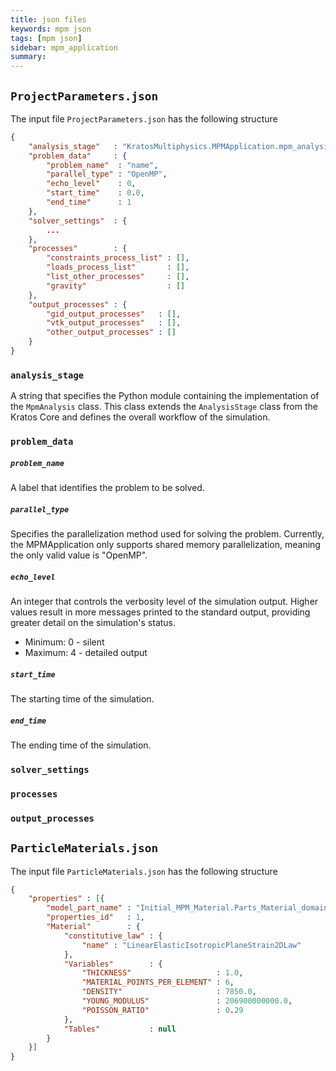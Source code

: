 ```yaml
---
title: json files
keywords: mpm json
tags: [mpm json]
sidebar: mpm_application
summary: 
---
```


## `ProjectParameters.json`

The input file `ProjectParameters.json` has the following structure

```json
{
    "analysis_stage"   : "KratosMultiphysics.MPMApplication.mpm_analysis",
    "problem_data"     : {
        "problem_name"  : "name",
        "parallel_type" : "OpenMP",
        "echo_level"    : 0,
        "start_time"    : 0.0,
        "end_time"      : 1
    },
    "solver_settings"  : {
        ...
    },
    "processes"        : {
        "constraints_process_list" : [],
        "loads_process_list"       : [],
        "list_other_processes"     : [],
        "gravity"                  : []
    },
    "output_processes" : {
        "gid_output_processes"   : [],
        "vtk_output_processes"   : [],
        "other_output_processes" : []
    }
}
```

### `analysis_stage`
A string that specifies the Python module containing the implementation of the `MpmAnalysis` class. This class extends the `AnalysisStage` class from the Kratos Core and defines the overall workflow of the simulation.

### `problem_data`

##### `problem_name`
A label that identifies the problem to be solved.

##### `parallel_type`
Specifies the parallelization method used for solving the problem. Currently, the MPMApplication only supports shared memory parallelization, meaning the only valid value is "OpenMP".

##### `echo_level`
An integer that controls the verbosity level of the simulation output.
Higher values result in more messages printed to the standard output, providing greater detail on the simulation's status.
* Minimum: 0 - silent
* Maximum: 4 - detailed output

##### `start_time`
The starting time of the simulation.

##### `end_time`
The ending time of the simulation.

### `solver_settings`
### `processes`
### `output_processes`

## `ParticleMaterials.json`

The input file `ParticleMaterials.json` has the following structure

```json
{
    "properties" : [{
        "model_part_name" : "Initial_MPM_Material.Parts_Material_domain",
        "properties_id"   : 1,
        "Material"        : {
            "constitutive_law" : {
                "name" : "LinearElasticIsotropicPlaneStrain2DLaw"
            },
            "Variables"        : {
                "THICKNESS"                   : 1.0,
                "MATERIAL_POINTS_PER_ELEMENT" : 6,
                "DENSITY"                     : 7850.0,
                "YOUNG_MODULUS"               : 206900000000.0,
                "POISSON_RATIO"               : 0.29
            },
            "Tables"           : null
        }
    }]
}
```

